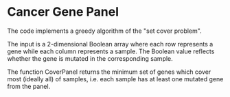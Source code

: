 # Cancer Gene Panel 

The code implements a greedy algorithm of the "set cover problem". 

The input is a 2-dimensional Boolean array where each row represents a gene while each column represents a sample. The Boolean value reflects whether the gene is mutated in the corresponding sample. 

The function CoverPanel returns the minimum set of genes which cover most (ideally all) of samples, i.e. each sample has at least one mutated gene from the panel.
